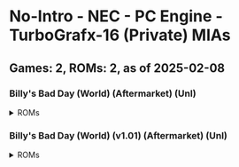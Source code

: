 # No-Intro - NEC - PC Engine - TurboGrafx-16 (Private) MIAs
## Games: 2, ROMs: 2, as of 2025-02-08
### Billy's Bad Day (World) (Aftermarket) (Unl)
<details>
<summary>ROMs</summary>

- Billy's Bad Day (World) (Aftermarket) (Unl).pce, CRC: 4b202408
</details>

### Billy's Bad Day (World) (v1.01) (Aftermarket) (Unl)
<details>
<summary>ROMs</summary>

- Billy's Bad Day (World) (v1.01) (Aftermarket) (Unl).pce, CRC: 069d48b5
</details>

